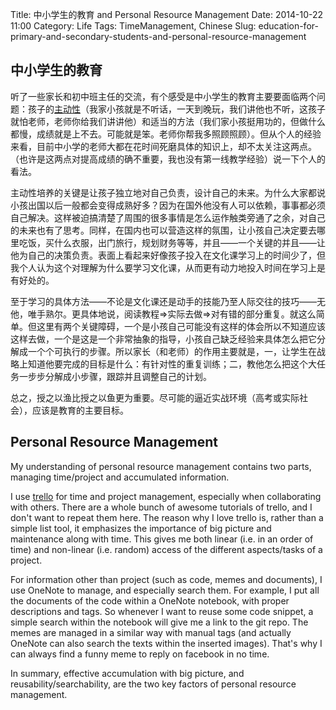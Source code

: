 Title: 中小学生的教育 and Personal Resource Management
Date: 2014-10-22 11:00
Category: Life
Tags: TimeManagement, Chinese
Slug: education-for-primary-and-secondary-students-and-personal-resource-management

## 中小学生的教育

听了一些家长和初中班主任的交流，有个感受是中小学生的教育主要要面临两个问题：孩子的[主动性](https://yage.ai/yage-hobby-nb.html)（我家小孩就是不听话，一天到晚玩，我们讲他也不听，这孩子就怕老师，老师你给我们讲讲他）和适当的方法（我们家小孩挺用功的，但做什么都慢，成绩就是上不去。可能就是笨。老师你帮我多照顾照顾）。但从个人的经验来看，目前中小学的老师大都在花时间死磨具体的知识上，却不太关注这两点。（也许是这两点对提高成绩的确不重要，我也没有第一线教学经验）说一下个人的看法。

主动性培养的关键是让孩子独立地对自己负责，设计自己的未来。为什么大家都说小孩出国以后一般都会变得成熟好多？因为在国外他没有人可以依赖，事事都必须自己解决。这样被迫搞清楚了周围的很多事情是怎么运作触类旁通了之余，对自己的未来也有了思考。同样，在国内也可以营造这样的氛围，让小孩自己决定要去哪里吃饭，买什么衣服，出门旅行，规划财务等等，并且——一个关键的并且——让他为自己的决策负责。表面上看起来好像孩子投入在文化课学习上的时间少了，但我个人认为这个对理解为什么要学习文化课，从而更有动力地投入时间在学习上是有好处的。

至于学习的具体方法——不论是文化课还是动手的技能乃至人际交往的技巧——无他，唯手熟尔。更具体地说，阅读教程=>实际去做=>对有错的部分重复。就这么简单。但这里有两个关键障碍，一个是小孩自己可能没有这样的体会所以不知道应该这样去做，一个是这是一个非常抽象的指导，小孩自己缺乏经验来具体怎么把它分解成一个个可执行的步骤。所以家长（和老师）的作用主要就是，一，让学生在战略上知道他要完成的目标是什么：有针对性的重复训练；二，教他怎么把这个大任务一步步分解成小步骤，跟踪并且调整自己的计划。

总之，授之以渔比授之以鱼更为重要。尽可能的逼近实战环境（高考或实际社会），应该是教育的主要目标。

## Personal Resource Management

My understanding of personal resource management contains two parts, managing time/project and accumulated information.

I use [trello](https://trello.com/) for time and project management, especially when collaborating with others. There are a whole bunch of awesome tutorials of trello, and I don't want to repeat them here. The reason why I love trello is, rather than a simple list tool, it emphasizes the importance of big picture and maintenance along with time. This gives me both linear (i.e. in an order of time) and non-linear (i.e. random) access of the different aspects/tasks of a project. 

For information other than project (such as code, memes and documents), I use OneNote to manage, and especially search them. For example, I put all the documents of the code within a OneNote notebook, with proper descriptions and tags. So whenever I want to reuse some code snippet, a simple search within the notebook will give me a link to the git repo. The memes are managed in a similar way with manual tags (and actually OneNote can also search the texts within the inserted images). That's why I can always find a funny meme to reply on facebook in no time.

In summary, effective accumulation with big picture, and reusability/searchability, are the two key factors of personal resource management.